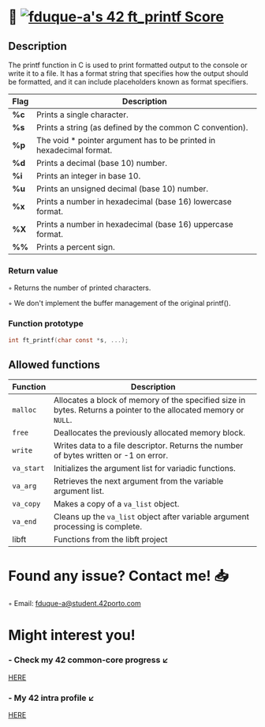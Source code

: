 # 📝 [![fduque-a's 42 ft_printf Score](https://badge42.vercel.app/api/v2/cli4i2e8c001108jt19bvwefz/project/3080156)](https://github.com/JaeSeoKim/badge42)

## Description

The printf function in C is used to print formatted output to the console or write it to a file. It has a format string that specifies how the output should be formatted, and it can include placeholders known as format specifiers.

| Flag   | Description														 			|
|-------|-----------------------------------------------------------------------------------|
| **%c** | Prints a single character.       													|
| **%s** | Prints a string (as defined by the common C convention).											|
| **%p** | The void * pointer argument has to be printed in hexadecimal format.								|
| **%d** | Prints a decimal (base 10) number.																	|
| **%i** | Prints an integer in base 10.               											|
| **%u** | Prints an unsigned decimal (base 10) number.               									|
| **%x** | Prints a number in hexadecimal (base 16) lowercase format.                				|
| **%X** | Prints a number in hexadecimal (base 16) uppercase format.                				|
| **%%** | Prints a percent sign.                 											|

### Return value
◦ Returns the number of printed characters.

◦ We don't implement the buffer management of the original printf().

### Function prototype

```C
int ft_printf(char const *s, ...);
```

## Allowed functions

| Function   | Description                                                                                                      |
|------------|------------------------------------------------------------------------------------------------------------------|
| `malloc`   | Allocates a block of memory of the specified size in bytes. Returns a pointer to the allocated memory or `NULL`. |
| `free`     | Deallocates the previously allocated memory block.                                                               |
| `write`    | Writes data to a file descriptor. Returns the number of bytes written or -1 on error.                           |
| `va_start` | Initializes the argument list for variadic functions.                                                            |
| `va_arg`   | Retrieves the next argument from the variable argument list.                                                     |
| `va_copy`  | Makes a copy of a `va_list` object.                                                                               |
| `va_end`   | Cleans up the `va_list` object after variable argument processing is complete.                                   |
| libft      | Functions from the libft project                                                                                 |

# Found any issue? Contact me! 📥

◦ Email: fduque-a@student.42porto.com

# Might interest you!

### - Check my 42 common-core progress ↙️

[HERE](https://github.com/fduquea/42cursus)

### - My 42 intra profile ↙️
[HERE](https://profile.intra.42.fr/users/fduque-a)
